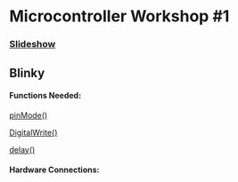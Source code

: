 # Microcontroller Workshop #1

### [Slideshow](https://docs.google.com/presentation/d/1HxKwG2YP8kuC8n6aSQnQBgbOOyu-aBfIZHi6Qj4G6nU/edit?usp=sharing)


## Blinky

#### Functions Needed:

[pinMode()](https://docs.google.com/presentation/d/1HxKwG2YP8kuC8n6aSQnQBgbOOyu-aBfIZHi6Qj4G6nU/edit?usp=sharing)

[DigitalWrite()](https://www.arduino.cc/reference/en/language/functions/digital-io/digitalwrite/)

[delay()](https://www.arduino.cc/reference/en/language/functions/time/delay/)

#### Hardware Connections: 

